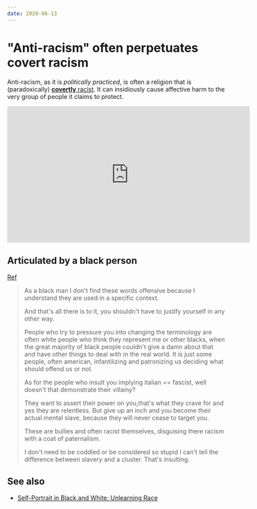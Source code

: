 ```yaml
---
date: 2020-06-13
---
```


# "Anti-racism" often perpetuates covert racism

Anti-racism, as it is *politically practiced*, is often a religion that is (paradoxically) [**covertly** racist](https://www.youtube.com/watch?v=mT2rlJe9cuU). It can insidiously cause affective harm to the very group of people it claims to protect.

<iframe width="560" height="315" src="https://www.youtube.com/embed/mT2rlJe9cuU" frameborder="0" allow="accelerometer; autoplay; encrypted-media; gyroscope; picture-in-picture" allowfullscreen></iframe>

## Articulated by a black person

[Ref](http://antirez.com/news/122#comment-4084872912)

> As a black man I don't find these words offensive because I understand they are used in a specific context.
>
> And that's all there is to it, you shouldn't have to justify yourself in any other way.
> 
> People who try to pressure you into changing the terminology are often white people who think they represent me or other blacks, when the great majority of black people couldn't give a damn about that and have other things to deal with in the real world. It is just some people, often american, infantilizing and patronizing us deciding what should offend us or not.
> 
> As for the people who insult you implying italian == fascist, well doesn't that demonstrate their villainy?
> 
> They want to assert their power on you,that's what they crave for and yes they are relentless. But give up an inch and you become their actual mental slave, because they will never cease to target you.
> 
> These are bullies and often racist themselves, disguising there racism with a coat of paternalism.
> 
> I don't need to be coddled or be considered so stupid I can't tell the difference between slavery and a cluster. That's insulting.

## See also

* [Self-Portrait in Black and White: Unlearning Race](https://www.amazon.com/Self-Portrait-Black-White-Unlearning-Race-ebook/dp/B07P9CQVPQ)